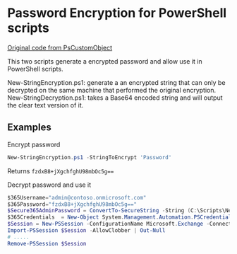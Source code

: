 # Password Encryption for PowerShell scripts

[Original code from PsCustomObject](https://github.com/PsCustomObject/IT-ToolBox)

This two scripts generate a encrypted password and allow use it in PowerShell scripts.

New-StringEncryption.ps1: generate a an encrypted string that can only be decrypted on the same machine that performed the original encryption.
New-StringDecryption.ps1: takes a Base64 encoded string and will output the clear text version of it.

## Examples

Encrypt password

```powershell
New-StringEncryption.ps1 -StringToEncrypt 'Password'
```
Returns ```fzdxB8+jXgchfghU98mbOc5g==```

Decrypt password and use it

```powershell
$365Username="admin@contoso.onmicrosoft.com"
$365Password="fzdxB8+jXgchfghU98mbOc5g=="
$Secure365AdminPassword = ConvertTo-SecureString -String (C:\Scripts\New-StringDecryption.ps1 -EncryptedString $Office365Password) -AsPlainText -Force
$365Credentials  = New-Object System.Management.Automation.PSCredential $365Username, $Secure365AdminPassword
$Session = New-PSSession -ConfigurationName Microsoft.Exchange -ConnectionUri https://outlook.office365.com/powershell-liveid/ -Credential $365Credentials -Authentication Basic -AllowRedirection
Import-PSSession $Session -AllowClobber | Out-Null
# .....
Remove-PSSession $Session
```
